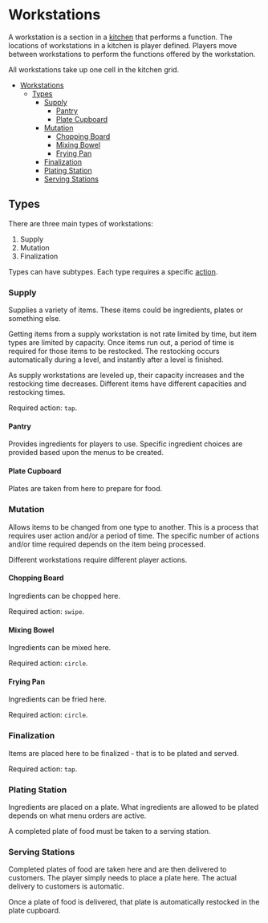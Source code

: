 # Workstations

A workstation is a section in a [kitchen](kitchens.md) that performs a function. The locations of workstations in a kitchen is player defined. Players move between workstations to perform the functions offered by the workstation.

All workstations take up one cell in the kitchen grid.

- [Workstations](#workstations)
  - [Types](#types)
    - [Supply](#supply)
      - [Pantry](#pantry)
      - [Plate Cupboard](#plate-cupboard)
    - [Mutation](#mutation)
      - [Chopping Board](#chopping-board)
      - [Mixing Bowel](#mixing-bowel)
      - [Frying Pan](#frying-pan)
    - [Finalization](#finalization)
    - [Plating Station](#plating-station)
    - [Serving Stations](#serving-stations)

## Types

There are three main types of workstations:

1. Supply
2. Mutation
3. Finalization

Types can have subtypes. Each type requires a specific [action](food_preparation.md).

### Supply

Supplies a variety of items. These items could be ingredients, plates or something else.

Getting items from a supply workstation is not rate limited by time, but item types are limited by capacity. Once items run out, a period of time is required for those items to be restocked. The restocking occurs automatically during a level, and instantly after a level is finished.

As supply workstations are leveled up, their capacity increases and the restocking time decreases. Different items have different capacities and restocking times.

Required action: `tap`.

#### Pantry

Provides ingredients for players to use. Specific ingredient choices are provided based upon the menus to be created.

#### Plate Cupboard

Plates are taken from here to prepare for food.

### Mutation

Allows items to be changed from one type to another. This is a process that requires user action and/or a period of time. The specific number of actions and/or time required depends on the item being processed.

Different workstations require different player actions.

#### Chopping Board

Ingredients can be chopped here.

Required action: `swipe`.

#### Mixing Bowel

Ingredients can be mixed here.

Required action: `circle`.

#### Frying Pan

Ingredients can be fried here.

Required action: `circle`.

### Finalization

Items are placed here to be finalized - that is to be plated and served.

Required action: `tap`.

### Plating Station

Ingredients are placed on a plate. What ingredients are allowed to be plated depends on what menu orders are active.

A completed plate of food must be taken to a serving station.

### Serving Stations

Completed plates of food are taken here and are then delivered to customers. The player simply needs to place a plate here. The actual delivery to customers is automatic.

Once a plate of food is delivered, that plate is automatically restocked in the plate cupboard.

